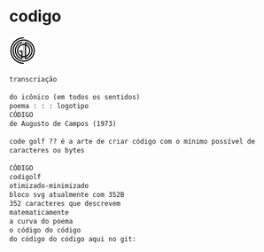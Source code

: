 # codigo


![codigo](https://raw.githubusercontent.com/marcosassis/codigo/master/svg/codigo.svg?sanitize=true)

```
transcriação

do icônico (em todos os sentidos)
poema : : : logotipo
CÓDIGO
de Augusto de Campos (1973)

code golf ?? é a arte de criar código com o mínimo possível de caracteres ou bytes

CÓDIGO
codigolf
otimizado-minimizado
bloco svg atualmente com 352B
352 caracteres que descrevem
matematicamente
a curva do poema
o código do código
do código do código aqui no git:
```
